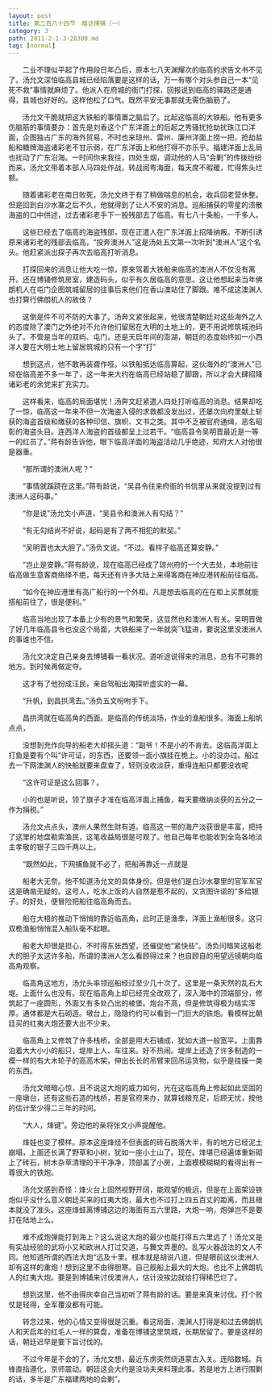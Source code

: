 ```yaml
---
layout: post
title: 第二百八十四节　暗访博铺（一）
category: 3
path: 2011-2-1-3-28300.md
tag: [normal]
---
```


　　二业不理似平起了作用段日年凸后，原本七八天渊耀次的临高的求告文书不见了。汤允文深怕临高县城已经陷落要是这样的话，万一有哪个对头参自己一本“见死不救”事情就麻烦了。他派人在府城的衙门打探，回报说到临高的驿路还是通得，县城也好好的。这样他松了口气。既然平安无事那就无需伤脑筋了。

　　汤允文干脆就把这大铁船的事情置之脑后了。比起这临高的大铁船。他有更多伤脑筋的事情要办：首先是刘香这个广东洋面上的后起之秀骚扰抢劫扰珠江口洋面，企图独占广东的海外贸易，不时也来琼州、雷州、廉州洋面上捞一把，抢劫盐船和糖牌海盗诸彩老不甘示弱，在广东洋面上和他打得不亦乐乎。福建洋面上乱局也扰动了广东沿海。一时间你来我往，四处生烟，调动他的人马“会剿”的传拨纷纷而来，汤允文带着本部人马四处作战，转战阅粤海面，每天席不暇暖，忙得焦头烂额。

　　随着诸彩老在南日败死，汤允文终于有了稍做喘息的机会，收兵回老营休整。但是回到白沙水寨之后不久，他就得到了让人不安的消息。巡船捕获的零星的溃散海盗的口中供述，过去诸彩老手下一股残部去了临高。有七八十条船，一千多人。

　　这些已经去了临高的海盗残部，现在正遣人在广东洋面上招降纳叛。不断引诱原来诸彩老的残部去临高，“投奔澳洲人”这是汤处五文第一次听到“澳洲人”这个名头。他赶紧派出探子再次去临高打听消息。

　　打探回来的消息让他大吃一惊，原来驾着大铁船来临高的澳洲人不仅没有离开。还在博铺修筑房室，建造码头，似乎有久居临高的意思。这让他想起来当年佛朗机人在屯门企图筑城留居的往事后来他们在香山澳站住了脚跟。难不成这澳渊人也打算行佛朗机人的故伎？

　　这倒是件不可不防的大事了。汤奔文紧张起来，他很清楚朝廷对这些海外之人的态度除了澳门之外绝对不允许他们留居在大明的土地上的，更不用说修筑城池码头了。不管是当年的双屿、屯门，还是天启年间的澎湖，朝廷的态度始终如一小西洋人要在大明土地上留居筑城的只有一个字“打”

　　想到这点，他不敢再装聋作哑。以铁船抵达临高算起，这伙海外的“澳洲人”已经在临高差不多一年了，这一年来大约在临高已经站稳了脚跟，所以才会大肆招降诸彩老的余党来扩充实力。

　　这样看来，临高的局面堪忧！汤奔文赶紧遣人四处打听临高的消息。结果却吃了一惊，临高这一年来不但一次海盗入侵的求救都没发出过，还屡次向府里献上斩获的海盗首级和缴获的各种印信、旗帜、文书之类。其中不乏被官府通缉，恶名昭彰的海盗头目。连西洋人海盗的首级都呈上过若干。“临高县令吴明晋最近是一等一的红员了。”蒋有龄告诉他，眼下临高洋面的海盗活动几乎绝迹，知府大人对他很是器重。

　　“那所谓的澳洲人呢？”

　　“事情就蹊跷在这里。”蒋有龄说，“吴县令往来府衙的书信里从来就没提到过有澳洲人这码事。”

　　“你是说”汤允文小声道，“吴县令和澳洲人有勾结？”

　　“有无勾结尚不好说，起码是有了两不相犯的默契。”

　　“吴明晋也太大胆了。”汤负文说。“不过。看样子临高还算安静。”

　　“岂止是安静。”蒋有龄说，现在临高已经成了琼州府的一个大去处，本地前往临高做生意客商络绎不绝，每天还有许多大陆上来得客商在神应港转船前往临高。

　　“如今在神应港里有高广船行的一个外柜。凡是想去临高的在在柜上买票就能搭船前往了，很是便利。”

　　临高当地出现了本备上少有的景气和繁荣，这显然也和澳洲人有关。吴明晋做了好几年临高县令也没这个局面，大铁船来了一年就突飞猛进，要说这里没澳洲人的事谁也不信。

　　汤允文决定自己亲身去博铺看一看状况。道听途说得来的消息，总有不可靠的地方。到时候再做定夺。

　　这才有了他扮成汪民，亲自驾船出海探听虚实的一幕。

　　“升帆，到昌拱湾去。”汤负五文吩咐手下。

　　昌拱湾就在临高角的西面。是临高的传统淡场，作业的渔船很多。海面上船帆点点，

　　没想到充作向导的船老大却摇头道：“副爷！不是小的不肯去。这临高洋面上打鱼是要有个叫“许可证，的东西，还要领一面小旗挂在桅上。小的没办过。船过去一下网澳渊人的快船就要来盘查了，轻则没收淡获，重得连船只都要没收呢

　　“这许可证是这么回事？。

　　小的也是听说，领了旗子才准在临高洋面上捕鱼，每天要缴纳淡获的五分之一作为捐税。”

　　汤允文点点头，澳州人果然生财有道。临高这一带的海产淡获很是丰富，把持了这里的地盘勒索渔民，这笔收益局很是可观了。他自己每年也能收到全岛各地淡主孝敬的银子三四千两以上。

　　“既然如此，下网捕鱼就不必了，把船再靠近一点就是

　　船老大无奈。他不知道汤允文的具体身份。但是他们是白沙水寨里的官军军官这是确凿无疑的。这号人，吃水上饭的人自然是惹不起的，又贪图许诺的“多给银子。的好处，便冒险把船往临高角而去。

　　船在大梧的推动下悄悄的靠近临高角，此时正是渔季，洋面上渔船很多。这只双桅渔船悄悄混入船队毫不起眼。

　　船老大却很是担心，不时得东张西望，还催促他“紧快些”。汤负问暗笑这船老大的胆子太这许多船，所谓的澳洲人怎么看顾得过来？也自顾自的用望远镜朝向临高角观察。

　　临高角这地方，汤允头率领巡船经过至少几十次了。这里是一条天然的乱石大堤。上面什么也没有。现在临高角上却已经完全改观了，深入海中的顶端部分，修筑起了一座圆形，外面又有多处凸出的棱堡。炮台不高，但是修筑得极为结实浑厚。通体都是大石砌造。墩台上，隐隐约约可以看到一门巨大的铁炮。看模样比朝廷买的红夷大炮还要大出不少来。

　　临高角上又修筑了许多栈桥，全部是用大石铺成，犹如大道一般宽平。上面靠泊着大大小小的船只，堤岸上人、车往来。好不热闹。堤岸上还造了许多制造的一模一样的有大木轮子的高高木架，伸出长长的吊臂来回吊运货物，似乎是挂操一类的东西。

　　汤允文暗暗心惊，且不说这大炮的威力如何，光在这临高角上修起如此坚固的一座墩台，还有这些石造的栈桥，若是官府来办，就算钱粮充足，后顾无忧，按他的估计至少得二三年的时间。

　　“大人，烽键”。旁边他的亲将张文小声提醒他。

　　烽娃也变了模样。原本这座烽烃不但表面的砖石脱落大半，有的地方已经泥土崩塌，上面还长满了野草和小树，犹如一座小土山了。现在。烽堪已经遍体重新砌上了砖石，树木杂草清理的干干净净，顶部盖了小房，上面模模糊糊的看得出有一尊很大的铁炮。

　　汤允文感到奇怪：烽火台上固然视野开阔，能观望的极远，但是在上面架设铁炮似乎没什么意义朝廷买来的红夷大炮，最大也不过打上四五百丈的距离，而且根本就没了准头。这座烽蛙离博铺这边的海面有五六里路，大炮一响，炮弹岂不是要打在陆地上么。

　　难不成炮弹能打到海上？这么说这大炮的最少也能打得五六里远了！汤允文是有实战经验的武将小又和欧洲人打过交道，与舞文弄墨的。乱写火器战法的文人不同。他知道所谓的西法大炮“远及十里。根本就是胡说八道，但是眼前这伙澳洲人却有这样的重炮！想到这里不由得胆寒。自己舰船上最大的大炮。也比不上佛朗机人的红夷大炮。要是到博铺来讨伐澳洲人，估计没挨边就给打得稀巴烂了。

　　想到这里，他不由得庆幸自己当初听了蒋有龄的话。要是来真来讨伐。打个败仗是轻得，全军覆没都有可能。

　　转念过来，他的心情又变得很是沉重。看这局面，澳渊人打得是和过去佛朗机人和天启年的红毛人一样的算盘，准备在博铺这里筑城，长期居留了。要是这样的话，朝廷迟早是要下旨讨伐的。

　　不过今年是不会的了，汤允文想，最近东虏突然绕道蒙古入关。连陷数城。兵锋直指遵化，京师震动。朝廷这会大约是没功夫来料理此事。若是地方上进行围剿的话，多半是广东福建两地的会剿”。